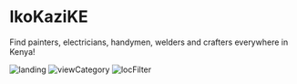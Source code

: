 # IkoKaziKE
Find painters, electricians, handymen, welders and crafters everywhere in Kenya!

![landing](https://user-images.githubusercontent.com/45044744/120978096-c92d6680-c77c-11eb-8b22-3d496cecbc12.png) ![viewCategory](https://user-images.githubusercontent.com/45044744/120978281-faa63200-c77c-11eb-9f49-ebde954bdb80.png) ![locFilter](https://user-images.githubusercontent.com/45044744/120978311-0265d680-c77d-11eb-8072-5d7ccc953bd2.png)
